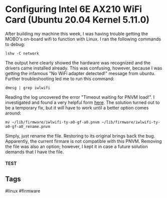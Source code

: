 # Configuring Intel 6E AX210 WiFi Card (Ubuntu 20.04 Kernel 5.11.0)

After building my machine this week, I was having trouble getting the MOBO's
on-board wifi to function with Linux. I ran the following commands to debug:
```
lshw -C network
```
The output here clearly showed the hardware was recognized and the drivers came
installed already. This was confusing, however, because I was getting the 
infamous "No WiFi adapter detected!" message from ubuntu. Further troubleshooting
led me to run this command:
```
dmesg | grep iwlwifi
```
Reading the log uncovered the error "Timeout waiting for PNVM load!". I
investigated and found a very helpful form [here](https://bugzilla.kernel.org/show_bug.cgi?id=212371). 
The solution turned out to be a temporary fix, but it will have to work until a
better option comes around:
```
mv ~/lib/firmware/iwlwifi-ty-a0-gf-a0.pnvm ~/lib/firmware/iwlwifi-ty-a0-gf-a0_rename.pnvm
```
Simply, just rename the file. Restoring to its original brings back the bug. 
Apparently, the current firmare is not compatible with this PNVM. Removing the 
file was also an option; however, I kept it in case a future solution demands that
I have the file.

#### TEST

## Tags
#linux #firmware
